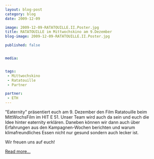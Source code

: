 ```yaml
---
layout: blog-post
category: blog
date: 2009-12-09

image: 2009-12-09-RATATOUILLE.II.Poster.jpg
title: RATATOUILLE im Mittwochskino am 9.Dezember 
blog-image: 2009-12-09-RATATOUILLE.II.Poster.jpg

published: false


media:  


tags:
 - Mittwochskino
 - Ratatouille
 - Partner

partner:
 - ETH
--- 
```


"Eaternity" präsentiert euch am 9. Dezember den Film Ratatouille beim MittWochsFilm im HIT E 51. Unser Team wird auch da sein und euch die Idee hinter eaternity erklären. Daneben können wir dann auch über Erfahrungen aus den Kampagnen-Wochen berichten und warum klimafreundliches Essen nicht nur gesund sondern auch lecker ist.

Wir freuen uns auf euch!

[Read more...][1]

[1]: http://www.eaternity.ethz.ch/blog/mittwochskino-zeigen-ratatouille-am-9.dezember.html

